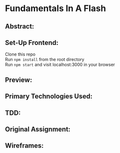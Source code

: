 # Fundamentals In A Flash

## Abstract:

## Set-Up Frontend:
Clone this repo  
Run `npm install` from the root directory  
Run `npm start` and visit localhost:3000 in your browser
## Preview:

## Primary Technologies Used:

## TDD:

## Original Assignment: 

## Wireframes:

